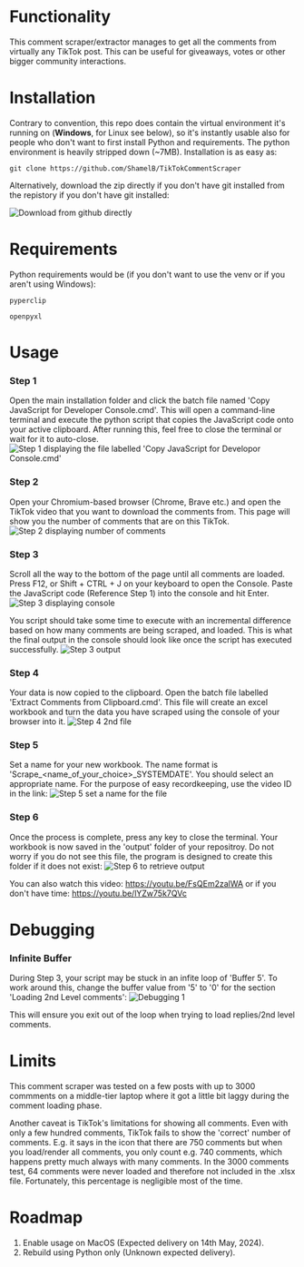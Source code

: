 # Functionality
This comment scraper/extractor manages to get all the comments
from virtually any TikTok post. This can be useful for giveaways, votes or other bigger
community interactions.

# Installation
Contrary to convention, this repo does contain the virtual environment it's
running on (**Windows**, for Linux see below), so it's instantly usable also for people who don't want to first install Python and requirements.
The python environment is heavily stripped down (\~7MB).
Installation is as easy as:

`git clone https://github.com/ShamelB/TikTokCommentScraper`

Alternatively, download the zip directly if you don't have git installed from the repistory if you don't have git installed:

![Download from github directly](https://prnt.sc/-GTjxZm45jic)


# Requirements
Python requirements would be (if you don't want to use the venv or if you aren't using Windows):

`pyperclip`

`openpyxl`

# Usage

### Step 1
Open the main installation folder and click the batch file named 'Copy JavaScript for Developer Console.cmd'.
This will open a command-line terminal and execute the python script that copies the JavaScript code onto your active clipboard.
After running this, feel free to close the terminal or wait for it to auto-close.
![Step 1 displaying the file labelled 'Copy JavaScript for Developor Console.cmd'](https://prnt.sc/_896Ix-rXVww)

### Step 2
Open your Chromium-based browser (Chrome, Brave etc.) and open the TikTok video that you want to download the comments from.
This page will show you the number of comments that are on this TikTok.
![Step 2 displaying number of comments](https://prnt.sc/rdzOFqlPoF7a)

### Step 3
Scroll all the way to the bottom of the page until all comments are loaded. 
Press F12, or Shift + CTRL + J on your keyboard to open the Console. Paste the JavaScript code (Reference Step 1) into the console and hit Enter.
![Step 3 displaying console](https://prnt.sc/qMm42VoOXiv8)

You script should take some time to execute with an incremental difference based on how many comments are being scraped, and loaded.
This is what the final output in the console should look like once the script has executed successfully.
![Step 3 output](https://prnt.sc/vHZsalAbaSdA)

### Step 4
Your data is now copied to the clipboard. Open the batch file labelled 'Extract Comments from Clipboard.cmd'.
This file will create an excel workbook and turn the data you have scraped using the console of your browser into it.
![Step 4 2nd file](https://prnt.sc/pHMQ8hOQJQPH)

### Step 5
Set a name for your new workbook. The name format is 'Scrape_<name_of_your_choice>_SYSTEMDATE'.
You should select an appropriate name. For the purpose of easy recordkeeping, use the video ID in the link:
![Step 5 set a name for the file](https://prnt.sc/0JDHknPAkJi4)

### Step 6
Once the process is complete, press any key to close the terminal.
Your workbook is now saved in the 'output' folder of your repositroy. Do not worry if you do not see this file, the program is designed to create this folder if it does not exist:
![Step 6 to retrieve output](https://prnt.sc/jSfOCDQ7OIIQ)

You can also watch this video: https://youtu.be/FsQEm2zalWA
or if you don't have time: https://youtu.be/lYZw75k7QVc

# Debugging

### Infinite Buffer
During Step 3, your script may be stuck in an infite loop of 'Buffer 5'. To work around this, change the buffer value from '5' to '0'
for the section 'Loading 2nd Level comments':
![Debugging 1](https://prnt.sc/8J5x52O294oD)

This will ensure you exit out of the loop when trying to load replies/2nd level comments.

# Limits

This comment scraper was tested on a few posts with up to 3000 commments on a
middle-tier laptop where it got a little bit laggy during the comment loading
phase.

Another caveat is TikTok's limitations for showing all comments. Even with
only a few hundred comments, TikTok fails to show the 'correct' number of
comments. E.g. it says in the icon that there are 750 comments but when you
load/render all comments, you only count e.g. 740 comments, which happens
pretty much always with many comments. In the 3000 comments test, 64 comments
were never loaded and therefore not included in the .xlsx file. Fortunately,
this percentage is negligible most of the time.

# Roadmap
1. Enable usage on MacOS (Expected delivery on 14th May, 2024).
2. Rebuild using Python only (Unknown expected delivery).

